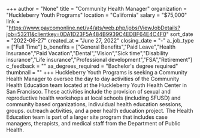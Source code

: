 +++
author = "None"
title = "Community Health Manager"
organization = "Huckleberry Youth Programs"
location = "California"
salary = "$75,000"
link = "https://www.paycomonline.net/v4/ats/web.php/jobs/ViewJobDetails?job=53211&clientkey=0DA1D23F5A484B9939C4EDBF64E4C4F0"
sort_date = "2022-06-27"
created_at = "June 27, 2022"
closing_date = "-"
a_job_type = ["Full Time"]
b_benefits = ["General Benefits","Paid Leave","Health Insurance","Paid Vacation","Dental","Vision","Sick time","Disability insurance","Life insurance","Professional development","FSA","Retirement"]
c_feedback = ""
aa_degrees_required = "Bachelor's degree required"
thumbnail = ""
+++
Huckleberry Youth Programs is seeking a Community Health Manager to oversee the day to day activities of the Community Health Education team located at the Huckleberry Youth Health Center in San Francisco.  These activities include the provision of sexual and reproductive health workshops at local schools (including SFUSD) and community based organizations, indivuidual health education sessions, groups. outreach activities, and a peer health education project.  The Health Education team is part of a larger site program that includes case managers, therapists, and medical staff from the Department of Public Health.